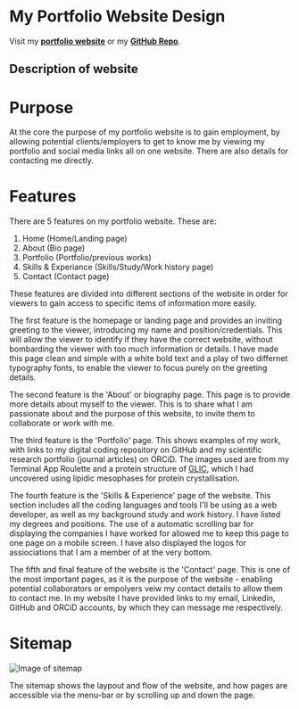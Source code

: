 # My Portfolio Website Design

Visit my **[portfolio website](https://josephine-c.github.io/)** or my **[GitHub Repo](https://github.com/josephine-c?tab=repositories)**.

## Description of website
# Purpose
At the core the purpose of my portfolio website is to gain employment, by allowing potential clients/employers to get to know me by viewing my portfolio and social media links all on one website. There are also details for contacting me directly.

# Features
There are 5 features on my portfolio website. These are:
1. Home (Home/Landing page)
2. About (Bio page)
3. Portfolio (Portfolio/previous works)
4. Skills & Experiance (Skills/Study/Work history page)
5. Contact (Contact page)

These features are divided into different sections of the website in order for viewers to gain access to specific items of information more easily.

The first feature is the homepage or landing page and provides an inviting greeting to the viewer, introducing my name and position/credentials. This will allow the viewer to identify if they have the correct website, without bombarding the viewer with too much information or details. I have made this page clean and simple with a white bold text and a play of two differnet typography fonts, to enable the viewer to focus purely on the greeting details.

The second feature is the 'About' or biography page. This page is to provide more details about myself to the viewer. This is to share what I am passionate about and the purpose of this website, to invite them to collaborate or work with me.

The third feature is the 'Portfolio' page. This shows examples of my work, with links to my digital coding repository on GitHub and my scientific research portfolio (journal articles) on ORCiD. The images used are from my Terminal App Roulette and a protein structure of [GLIC](https://www.rcsb.org/3d-view/6F7A/1), which I had uncovered using lipidic mesophases for protein crystallisation.

The fourth feature is the 'Skills & Experience' page of the website. This section includes all the coding languages and tools I'll be using as a web developer, as well as my background study and work history. I have listed my degrees and positions. The use of a automatic scrolling bar for displaying the companies I have worked for allowed me to keep this page to one page on a mobile screen. I have also displayed the logos for assiociations that I am a member of at the very bottom.

The fifth and final feature of the website is the 'Contact' page. This is one of the most important pages, as it is the purpose of the website - enabling potential collaborators or empolyers veiw my contact details to allow them to contact me. In my website I have provided links to my email, Linkedin, GitHub and ORCiD accounts, by which they can message me respectively. 

# Sitemap

![Image of sitemap](/portfolio/docs/sitemap.png)

The sitemap shows the laypout and flow of the website, and how pages are accessible via the menu-bar or by scrolling up and down the page.


